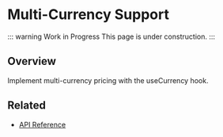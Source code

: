 # Multi-Currency Support

::: warning Work in Progress
This page is under construction.
:::

## Overview

Implement multi-currency pricing with the useCurrency hook.

## Related

- [API Reference](/api/use-currency)
